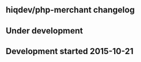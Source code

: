 hiqdev/php-merchant changelog
-----------------------------

## Under development


## Development started 2015-10-21

